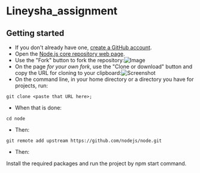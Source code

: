 # Lineysha_assignment
## Getting started

- If you don't already have one, [create a GitHub account](https://github.com/join).
- Open the [Node.js core repository web page](https://github.com/nodejs/node).
- Use the "Fork" button to fork the repository:![Image](http://nodetodo.org/getting-started/zfork.png)
- On the page _for your own fork_, use the "Clone or download" button and copy the URL for cloning to your clipboard:![Screenshot](http://nodetodo.org/getting-started/zclone.png)
- On the command line, in your home directory or a directory you have for projects, run:

```console
git clone <paste that URL here>;
```

- When that is done:

```console
cd node
```

- Then:

```console
git remote add upstream https://github.com/nodejs/node.git
```

- Then:

Install the required packages and run the project by npm start command.
